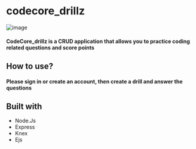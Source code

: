 # codecore_drillz

![image](https://user-images.githubusercontent.com/56169143/116029995-6db17a00-a60f-11eb-8f72-0b4fdf9b1bf1.png)

#### CodeCore_drillz is a CRUD application that allows you to practice coding related questions and score points


## How to use?
#### Please sign in or create an account, then create a drill and answer the questions


## Built with

* Node.Js
* Express
* Knex
* Ejs
